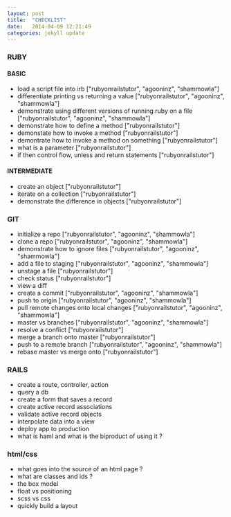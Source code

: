 ```yaml
---
layout: post
title:  "CHECKLIST"
date:   2014-04-09 12:21:49
categories: jekyll update
---
```


### RUBY

#### BASIC
- load a script file into irb ["rubyonrailstutor", "agooninz", "shammowla"]
- differentiate printing vs returning a value ["rubyonrailstutor", "agooninz", "shammowla"]
- demonstrate using different versions of running ruby on a file ["rubyonrailstutor", "agooninz", "shammowla"]
- demonstrate how to define a method ["rubyonrailstutor"]
- demonstate how to invoke a method ["rubyonrailstutor"]
- demontrate how to invoke a method on something ["rubyonrailstutor"]
- what is a parameter ["rubyonrailstutor"]
- if then control flow, unless and return statements ["rubyonrailstutor"]

#### INTERMEDIATE

- create an object ["rubyonrailstutor"]
- iterate on a collection ["rubyonrailstutor"]
- demonstrate the difference in objects ["rubyonrailstutor"]


### GIT

- initialize a repo ["rubyonrailstutor", "agooninz", "shammowla"]
- clone a repo ["rubyonrailstutor", "agooninz", "shammowla"]
- demonstrate how to ignore files ["rubyonrailstutor", "agooninz", "shammowla"]
- add a file to staging ["rubyonrailstutor", "agooninz", "shammowla"]
- unstage a file ["rubyonrailstutor"]
- check status ["rubyonrailstutor"]
- view a diff
- create a commit ["rubyonrailstutor", "agooninz", "shammowla"]
- push to origin ["rubyonrailstutor", "agooninz", "shammowla"]
- pull remote changes onto local changes ["rubyonrailstutor", "agooninz", "shammowla"]
- master vs branches ["rubyonrailstutor", "agooninz", "shammowla"]
- resolve a conflict ["rubyonrailstutor"]
- merge a branch onto master ["rubyonrailstutor"]
- push to a remote branch ["rubyonrailstutor", "agooninz", "shammowla"]
- rebase master vs merge onto ["rubyonrailstutor"]

### RAILS

- create a route, controller, action
- query a db
- create a form that saves a record
- create active record associations
- validate active record objects
- interpolate data into a view 
- deploy app to production 
- what is haml and what is the biproduct of using it ? 

### html/css

- what goes into the source of an html page ?
- what are classes and ids ?
- the box model
- float vs positioning
- scss vs css
- quickly build a layout


